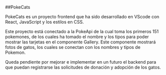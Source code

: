 ##PokeCats

PokeCats es un proyecto frontend que ha sido desarrollado en VScode con React, JavaScript y los estilos en CSS.

Este proyecto está conectado a la PokeApi de la cual toma los primeros 151 pokemones, de los cuales ha tomado el nombre y los tipos para poder mostrar las tarjetas en el componente Gallery. Este componente mostrará fotos de gatos, los cuales se conectan con los nombres y tipos de Pokemon.

Queda pendiente por mejorar e implementar en un futuro el backend para que puedan registrarse las solicitudes de donación y adopción de los gatos.
